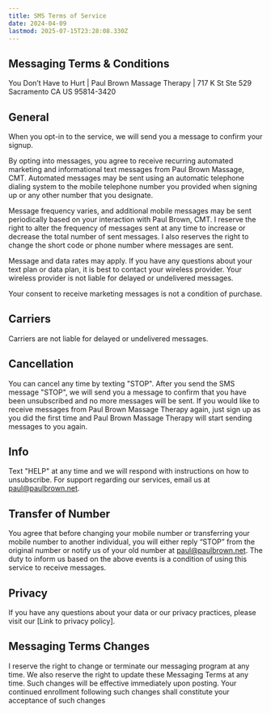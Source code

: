 ```yaml
---
title: SMS Terms of Service
date: 2024-04-09
lastmod: 2025-07-15T23:28:08.330Z
---
```


## Messaging Terms & Conditions

You Don’t Have to Hurt | Paul Brown Massage Therapy | 717 K St Ste 529 Sacramento CA US 95814-3420

## General

When you opt-in to the service, we will send you a message to confirm your signup.

By opting into messages, you agree to receive recurring automated marketing and informational text messages from Paul Brown Massage, CMT. Automated messages may be sent using an automatic telephone dialing system to the mobile telephone number you provided when signing up or any other number that you designate.

Message frequency varies, and additional mobile messages may be sent periodically based on your interaction with Paul Brown, CMT. I reserve the right to alter the frequency of messages sent at any time to increase or decrease the total number of sent messages. I also reserves the right to change the short code or phone number where messages are sent.

Message and data rates may apply. If you have any questions about your text plan or data plan, it is best to contact your wireless provider. Your wireless provider is not liable for delayed or undelivered messages.

Your consent to receive marketing messages is not a condition of purchase.

## Carriers

Carriers are not liable for delayed or undelivered messages.

## Cancellation

You can cancel any time by texting "STOP". After you send the SMS message "STOP", we will send you a message to confirm that you have been unsubscribed and no more messages will be sent. If you would like to receive messages from Paul Brown Massage Therapy again, just sign up as you did the first time and Paul Brown Massage Therapy will start sending messages to you again.

## Info

Text "HELP" at any time and we will respond with instructions on how to unsubscribe. For support regarding our services, email us at <paul@paulbrown.net>.

## Transfer of Number

You agree that before changing your mobile number or transferring your mobile number to another individual, you will either reply “STOP” from the original number or notify us of your old number at [paul@paulbrown.net](mailto://paul@paulbrown.net). The duty to inform us based on the above events is a condition of using this service to receive messages.

## Privacy

If you have any questions about your data or our privacy practices, please visit our \[Link to privacy policy\].

## Messaging Terms Changes

I reserve the right to change or terminate our messaging program at any time. We also reserve the right to update these Messaging Terms at any time. Such changes will be effective immediately upon posting. Your continued enrollment following such changes shall constitute your acceptance of such changes
